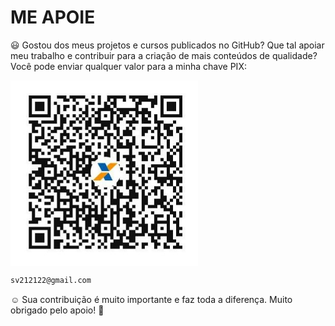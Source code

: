 # ME APOIE

😃 Gostou dos meus projetos e cursos publicados no GitHub? Que tal apoiar meu trabalho e contribuir para a criação de mais conteúdos de qualidade? Você pode enviar qualquer valor para a minha chave PIX:  

<img src="QRCODE.jpg" alt="QR Code do PIX" align="center" width="300">  
<br>  

```bash  
sv212122@gmail.com  
```  

☺️ Sua contribuição é muito importante e faz toda a diferença. Muito obrigado pelo apoio! 🙌
